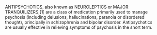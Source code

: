 ANTIPSYCHOTICS, also known as NEUROLEPTICS or MAJOR TRANQUILIZERS,[1] are a class of medication primarily used to manage psychosis (including delusions, hallucinations, paranoia or disordered thought), principally in schizophrenia and bipolar disorder. Antipsychotics are usually effective in relieving symptoms of psychosis in the short term.

